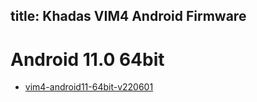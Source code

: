 title: Khadas VIM4 Android Firmware
---

# Android 11.0 64bit
* [vim4-android11-64bit-v220601](https://dl.khadas.com/products/vim4/firmware/android/vim4-android11-64bit-v220601.7z)
